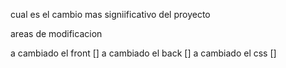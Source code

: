 cual es el cambio mas signiificativo del proyecto

areas de modificacion

a cambiado el front []
a cambiado el back []
a cambiado el css []
